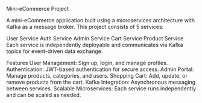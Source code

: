 Mini-eCommerce Project




A mini-eCommerce application built using a microservices architecture with Kafka as a message broker. This project consists of 5 services:

User Service
Auth Service
Admin Service
Cart Service
Product Service
Each service is independently deployable and communicates via Kafka topics for event-driven data exchange.

Features
User Management: Sign up, login, and manage profiles.
Authentication: JWT-based authentication for secure access.
Admin Portal: Manage products, categories, and users.
Shopping Cart: Add, update, or remove products from the cart.
Kafka Integration: Asynchronous messaging between services.
Scalable Microservices: Each service runs independently and can be scaled as needed.
